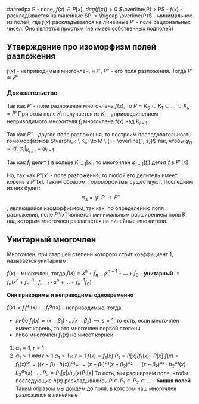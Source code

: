 #алгебра 
P - поле, $f(x) \in P[x]$, $deg(f(x)) > 0$
$\overline{P} > P$ - $f(x)$ - раскладывается на линейные
$P' = \bigcap \overline{P}$ - минимальное из полей, где $f(x)$ раскладывается на линейные
$P'$ - поле рациональных чисел. Оно является простым (не имеет собственных подполей)

## Утверждение про изоморфизм полей разложения
$f(x)$ - неприводимый многочлен, и $P', \ P''$ - его поля разложения. Тогда $P' \cong P''$

### Доказательство
Так как $P'$ - поле разложения многочлена $f(x)$, то $P = K_0 \subset K_1 \subset \dots \subset K_s = P'$
При этом поле $K_i$ получается из $K_{i - 1}$ присоединением неприводимого множителя $f_i$ многочлена $f(x)$ над $K_{i - 1}$

Так как $P''$ - другое поле разложения, то построим последовательность гомоморфизмов $\varphi_i: \ K_i \to M \ (i = \overline{1, s})$ так, чтобы $\varphi_0 = id, \ \varphi_{i}|_{K_{i - 1}} = \varphi_{i - 1}$

Так как $f_i$ делит $f$ в кольце $K_{i−1}[x]$, то многочлен $\varphi_{i−1}(f_i)$ делит $f$ в $P''[x]$

Но, так как $P''[x]$ - поле разложения, то любой его делитель имеет корень в $P''[x]$. Таким образом, гомоморфизмы существуют. Последним из них будет: $$\varphi_s = \varphi: \ P' \to P''$$, являющийся изоморфизмом, так как, по определению поля разложения, поле $P''[x]$ является минимальным расширением поля K, над которым многочлен разлагается на линейные множители.


## Унитарный многочлен
Многочлен, при старшей степени которого стоит коэффициент 1, называется унитарным.

$f(x)$ - многочлен, тогда
$\tilde{f}(x) = x^n + \tilde{f}_{n - 1}x^{n - 1} + \dots + \tilde{f}_0$ - **унитарный**
$= f_n(x^n + f_n^{-1} \cdot f_{n - 1} \cdot x^n + \dots + f_{n}^{-1}f_0)$

**Они приводимы и неприводимы одновременно**

$f(x) = f_1^{\alpha_1}(x) \cdot \dots f_r^{\alpha_r}(x)$ - неприводимые, тогда
- либо $f_1(x) = (x - \beta_1) \cdot \dots (x - \beta_s) \implies s = 1$, то есть, если многочлен имеет корень, то это многочлен первой степени
- либо многочлен $f_1(x)$ не имеет корней
1) $\alpha_1 = 1, \ r = 1$
2) $\alpha_1 > 1 \ или \ r > 1$
	$\alpha_1 > 1 \ и \ r = 1$
	$f(x) = f_1(x)$
	$P_1 = P[x] / f_1(x) \cdot P[x]$
	$f(x) = f_1(x)^{\alpha_1} = ((x - \beta) \cdot h(x))^{\alpha_1} =$
	$= (x - \beta_1)^{\alpha_1} (x - \beta_2)^{\alpha_2} \cdot \dots (x - \beta_k)^{\alpha_k} \cdot h_2^{\alpha_1}(x) \cdot h_3^{\alpha_1}(x) \cdot \dots$
	$P_2 = P_1[x] / h_2(x) P_1[x]$
	То есть, мы расширяем поле, чтобы последующие $h(x)$ раскладывались
	$P \subset P_1 \subset P_2 \subset \dots$ - **башня полей**
	Таким образом мы дойдём до поля, в котором наш многочлен разложился в линейные